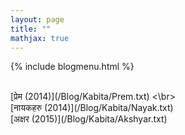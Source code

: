 ```yaml
---
layout: page
title: ""
mathjax: true
---
```


{% include blogmenu.html %}


<br>
[प्रेम (2014)](/Blog/Kabita/Prem.txt)
<\br>
<br>
[नायकहरु (2014)](/Blog/Kabita/Nayak.txt)
<br>
[अक्षर (2015)](/Blog/Kabita/Akshyar.txt)
